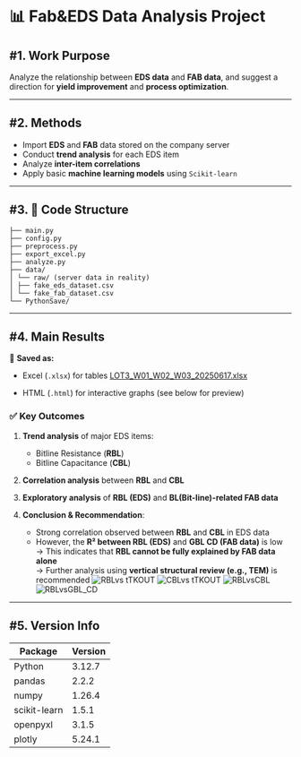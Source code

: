 # 📊 Fab&EDS Data Analysis Project

## #1. Work Purpose

Analyze the relationship between **EDS data** and **FAB data**, and suggest a direction for **yield improvement** and **process optimization**.

---

## #2. Methods

- Import **EDS** and **FAB** data stored on the company server  
- Conduct **trend analysis** for each EDS item  
- Analyze **inter-item correlations**  
- Apply basic **machine learning models** using `Scikit-learn`

---

## #3. 📁 Code Structure
```fab_report_project/
├── main.py
├── config.py
├── preprocess.py
├── export_excel.py
├── analyze.py
├── data/
│ └── raw/ (server data in reality)
│ ├── fake_eds_dataset.csv
│ └── fake_fab_dataset.csv
└── PythonSave/
```

---

## #4. Main Results  
📁 **Saved as:**  
- Excel (`.xlsx`) for tables
[LOT3_W01_W02_W03_20250617.xlsx](https://github.com/user-attachments/files/20774410/LOT3_W01_W02_W03_20250617.xlsx)

- HTML (`.html`) for interactive graphs (see below for preview)

### ✅ Key Outcomes

1. **Trend analysis** of major EDS items:  
   - Bitline Resistance (**RBL**)  
   - Bitline Capacitance (**CBL**)

2. **Correlation analysis** between **RBL** and **CBL**

3. **Exploratory analysis** of **RBL (EDS)** and **BL(Bit-line)-related FAB data**

4. **Conclusion & Recommendation**:
   - Strong correlation observed between **RBL** and **CBL** in EDS data
   - However, the **R² between RBL (EDS)** and **GBL CD (FAB data)** is low  
   → This indicates that **RBL cannot be fully explained by FAB data alone**  
   → Further analysis using **vertical structural review (e.g., TEM)** is recommended
![RBLvs tTKOUT](https://github.com/user-attachments/assets/42b0c3b0-f55b-4c78-a261-95d936c781fd)
![CBLvs tTKOUT](https://github.com/user-attachments/assets/cef3d79b-488f-46b5-b20c-f32b365bda30)
![RBLvsCBL](https://github.com/user-attachments/assets/09f05967-3e80-4326-83ea-3443b4ffef44)
![RBLvsGBL_CD](https://github.com/user-attachments/assets/cfe947c7-4551-4d57-a93c-6125312af13a)

---

## #5. Version Info

| Package      | Version |
|--------------|---------|
| Python       | 3.12.7  |
| pandas       | 2.2.2   |
| numpy        | 1.26.4  |
| scikit-learn | 1.5.1   |
| openpyxl     | 3.1.5   |
| plotly       | 5.24.1  |

